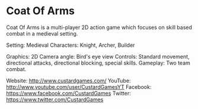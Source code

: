 Coat Of Arms
============

Coat Of Arms is a multi-player 2D action game which focuses on skill based combat in a medieval setting.

Setting: Medieval
Characters: Knight, Archer, Builder
  
  
Graphics: 2D
Camera angle: Bird's eye view
Controls: Standard movement, directional attacks, directional blocking, special skills. 
Gameplay: Two team combat. 
  
  
Website: http://www.custardgames.com/
YouTube: http://www.youtube.com/user/CustardGamesYT
Facebook: https://www.facebook.com/CustardGames
Twitter: https://www.twitter.com/CustardGames

